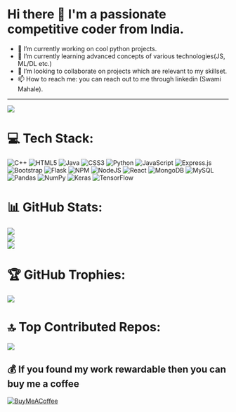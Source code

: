###

<!--
**swami1712/swami1712** is a ✨ _special_ ✨ repository because its `README.md` (this file) appears on your GitHub profile.

Here are some ideas to get you started:

- 🔭 I’m currently working ...
- 🌱 I’m currently learning ...
- 👯 I’m looking to collaborate ...
-     Fun fact ...
- 🤔 I’m looking for help with ...
- 💬 Ask me about ...
- 📫 How to reach me: ...
-->

# Hi there 👋 I'm a passionate competitive coder from India.<br>

- 🔭 I’m currently working on cool python projects.
- 🌱 I’m currently learning advanced concepts of various technologies(JS, ML/DL etc.)
- 👯 I’m looking to collaborate on projects which are relevant to my skillset.
- 📫 How to reach me: you can reach out to me through linkedin (Swami Mahale).

---
[![](https://visitcount.itsvg.in/api?id=swami1712&icon=2&color=0)](https://visitcount.itsvg.in)


# 💻 Tech Stack:
![C++](https://img.shields.io/badge/c++-%2300599C.svg?style=for-the-badge&logo=c%2B%2B&logoColor=white) ![HTML5](https://img.shields.io/badge/html5-%23E34F26.svg?style=for-the-badge&logo=html5&logoColor=white) ![Java](https://img.shields.io/badge/java-%23ED8B00.svg?style=for-the-badge&logo=java&logoColor=white) ![CSS3](https://img.shields.io/badge/css3-%231572B6.svg?style=for-the-badge&logo=css3&logoColor=white) ![Python](https://img.shields.io/badge/python-3670A0?style=for-the-badge&logo=python&logoColor=ffdd54) ![JavaScript](https://img.shields.io/badge/javascript-%23323330.svg?style=for-the-badge&logo=javascript&logoColor=%23F7DF1E) ![Express.js](https://img.shields.io/badge/express.js-%23404d59.svg?style=for-the-badge&logo=express&logoColor=%2361DAFB) ![Bootstrap](https://img.shields.io/badge/bootstrap-%23563D7C.svg?style=for-the-badge&logo=bootstrap&logoColor=white) ![Flask](https://img.shields.io/badge/flask-%23000.svg?style=for-the-badge&logo=flask&logoColor=white) ![NPM](https://img.shields.io/badge/NPM-%23000000.svg?style=for-the-badge&logo=npm&logoColor=white) ![NodeJS](https://img.shields.io/badge/node.js-6DA55F?style=for-the-badge&logo=node.js&logoColor=white) ![React](https://img.shields.io/badge/react-%2320232a.svg?style=for-the-badge&logo=react&logoColor=%2361DAFB) ![MongoDB](https://img.shields.io/badge/MongoDB-%234ea94b.svg?style=for-the-badge&logo=mongodb&logoColor=white) ![MySQL](https://img.shields.io/badge/mysql-%2300f.svg?style=for-the-badge&logo=mysql&logoColor=white) ![Pandas](https://img.shields.io/badge/pandas-%23150458.svg?style=for-the-badge&logo=pandas&logoColor=white) ![NumPy](https://img.shields.io/badge/numpy-%23013243.svg?style=for-the-badge&logo=numpy&logoColor=white) ![Keras](https://img.shields.io/badge/Keras-%23D00000.svg?style=for-the-badge&logo=Keras&logoColor=white) ![TensorFlow](https://img.shields.io/badge/TensorFlow-%23FF6F00.svg?style=for-the-badge&logo=TensorFlow&logoColor=white)


# 📊 GitHub Stats:
![](https://github-readme-stats.vercel.app/api?username=swami1712&theme=merko&hide_border=false&include_all_commits=true&count_private=true)<br/>
![](https://github-readme-streak-stats.herokuapp.com/?user=swami1712&theme=merko&hide_border=false)<br/>
![](https://github-readme-stats.vercel.app/api/top-langs/?username=swami1712&theme=merko&hide_border=false&include_all_commits=true&count_private=true&layout=compact)


# 🏆 GitHub Trophies:
![](https://github-profile-trophy.vercel.app/?username=swami1712&theme=radical&no-frame=false&no-bg=true&margin-w=4)



# 🔝 Top Contributed Repos:
![](https://github-contributor-stats.vercel.app/api?username=swami1712&limit=5&theme=dark&combine_all_yearly_contributions=true)



  ## 💰 If you found my work rewardable then you can buy me a coffee
  [![BuyMeACoffee](https://img.shields.io/badge/Buy%20Me%20a%20Coffee-ffdd00?style=for-the-badge&logo=buy-me-a-coffee&logoColor=black)](https://buymeacoffee.com/swamimahale1) 

  
<!-- Proudly created with GPRM ( https://gprm.itsvg.in ) -->
